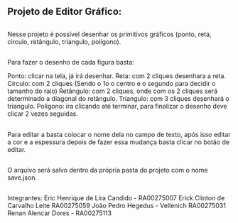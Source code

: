 ## Projeto de Editor Gráfico: 

##

Nesse projeto é possível desenhar os primitivos gráficos (ponto, reta, circulo, retângulo, triangulo, polígono).

##

Para fazer o desenho de cada figura basta:

Ponto: clicar na tela, já irá desenhar.
Reta: com 2 cliques desenhara a reta.
Círculo: com 2 cliques (Sendo o 1o o centro e o segundo para decidir o tamanho do raio)
Retângulo: com 2 cliques, onde com os 2 cliques será determinado a diagonal do retângulo.
Triangulo: com 3 cliques desenhará o triangulo.
Polígono: ira clicando até terminar, para finalizar o desenho deve clicar 2 vezes seguidas.

## 

Para editar a basta colocar o nome dela no campo de texto, após isso editar a cor e a espessura depois de fazer essa mudança basta clicar no botão de editar.

##

O arquivo será salvo dentro da própria pasta do projeto com o nome save.json.

## 

Integrantes: 
Eric Henrique de Lira Candido - RA00275007
Erick Clinton de Carvalho Leite RA00275059
João Pedro Hegedus - Vellenich RA00275031
Renan Alencar Dores - RA00275113
